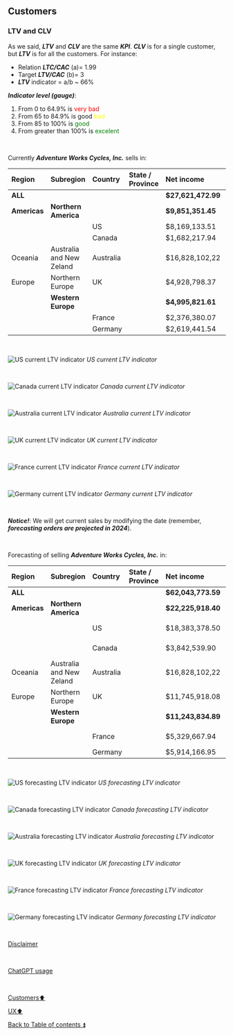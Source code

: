## Customers  

### LTV and CLV

As we said, **_LTV_** and **_CLV_** are the same **_KPI_**. **_CLV_** is for a single customer, but **_LTV_** is for all the customers. For instance:
 
- Relation **_LTC/CAC_** (a)= 1.99
- Target **_LTV/CAC_** (b)= 3
- **_LTV_** indicator = a/b ~ 66%  

**_Indicator level (gauge)_**:  
1. From 0 to 64.9% is <span style="color:red">very bad</span>
2. From 65 to 84.9% is good <span style="color:yellow">bad</span>
3. From 85 to 100% is <span style="color:green">good</span>  
4. From greater than 100% is <span style="color:green">excelent</span> 

<p><br></p>

Currently **_Adventure Works Cycles, Inc._** sells in:

| Region    | Subregion        | Country   | State / Province | Net income     | Customers no | Orders | LTV         | LTV/CAC | LTV Indicator | Level    |
| :-------- | :--------------- | :-------- | :--------------- | :------------- | -----------: | -----: |----------: | ------: | ------------: | :------- |
| **ALL**      |                          |           |                  | **$27,621,472.99** | **18,484**       |**60.398** | **$726,880.87** | **3.93**    | **131.08%**  | **<span style="color:green">excelent</span>**     |
| **Americas** | **Northern America**         |           |                  | **$9,851,351.45** | **9,390**        | **28,964** | **$259,246.09** | **2.76**    | **92.03%**  | **<span style="color:green">good</span>**   |
|          |                          | US        |                  | $8,169,133.51 | 7,819        | 21,344  | $214,977.20 | 2.75    | 91.65%  | <span style="color:green">good</span>   |
|          |                          | Canada    |                  | $1,682,217.94  | 1,571        | 7,620  | $44,268.89  | 2.82    | 93.93%  | <span style="color:green">good</span>     |
| Oceania  | Australia and New Zeland | Australia |                  | $16,828,102,22 | 3,591        | 24,399 | $99,574.57  | 2.77    | 92.43%  | <span style="color:green">good</span>     |
| Europe   | Northern Europe          | UK        |                  | $4,928,798.37  | 1,913        | 6,906  | $129,705,22 | 6.78    | 226.01% | <span style="color:green">excelent</span> |
|          | **Western Europe**           |           |                  | **$4,995,821.61** | **3,590**        | **11,183** | **$131,468.99**  | **3.66**    | **122.07%**  | **<span style="color:green">excelent</span>**   |
|          |                          | France    |                  | $2,376,380.07  | 1,810        | 5,558  | $62,536.32  | 3.46    | 115.17%  | <span style="color:green">excelent</span>   |
|          |                          | Germany   |                  | $2,619,441.54  | 1,780        | 5,625 | $70,795.72   | 3.98    | 132.58%  | <span style="color:green">excelent</span>     |

<p><br></p> 

![US current LTV indicator](https://i.imgur.com/G5K4jHD.png)
_US current LTV indicator_

<p><br></p> 

![Canada current LTV indicator](https://i.imgur.com/MBetIqp.png)
_Canada current LTV indicator_

<p><br></p> 

![Australia current LTV indicator](https://i.imgur.com/jZyNTRD.png)
_Australia current LTV indicator_

<p><br></p> 

![UK current LTV indicator](https://i.imgur.com/bUKLwxi.png)
_UK current LTV indicator_

<p><br></p> 

![France current LTV indicator](https://i.imgur.com/WqOjBGb.png)
_France current LTV indicator_

<p><br></p> 

![Germany current LTV indicator](https://i.imgur.com/MZQPm8P.png)
_Germany current LTV indicator_

<p><br></p> 

**_Notice!_**: We will get current sales by modifying the date (remember, **_forecasting orders are projected in 2024_**).

<p><br></p> 

Forecasting of selling **_Adventure Works Cycles, Inc._** in:

| Region    | Subregion        | Country   | State / Province | Net income     | Customers no | Orders | LTV         | LTV/CAC | LTV Indicator | Level    |
| :-------- | :--------------- | :-------- | :--------------- | :------------- | -----------: | -----: |----------: | ------: | ------------: | :------- |
| **ALL**      |                          |           |                  | **$62,043,773.59** | **18,484**       |**113,199** | **$367,122.92** | **1.99**    | **66.21%**  | **<span style="color:yellow">bad</span>**     |
| **Americas** | **Northern America**         |           |                  | **$22,225,918.40** | **9,390**        | **54,759** | **$131,514.31** | **1.40**    | **46.69%**  | **<span style="color:red">very bad</span>**   |
|          |                          | US        |                  | $18,383,378.50 | 7,819        | 40,273 | $108,777.39 | 1.39    | 46.37%  | <span style="color:red">very bad</span>   |
|          |                          | Canada    |                  | $3,842,539.90  | 1,571        | 14,483 | $22,736.92  | 1.45    | 48.24%  | <span style="color:red">very bad</span>   |
| Oceania  | Australia and New Zeland | Australia |                  | $16,828,102,22 | 3,591        | 24,399 | $99,574.57  | 2.77    | 92.43%  | <span style="color:green">good</span>     |
| Europe   | Northern Europe          | UK        |                  | $11,745,918.08 | 1,913        | 13,041 | $69,502.47  | 3.63    | 121.11% | <span style="color:green">excelent</span> |
|          | **Western Europe**           |           |                  | **$11,243,834.89** | **3,590**        | **21,000** | **$66,531.57**  | **1.85**    | **61.77%**  | **<span style="color:red">very bad</span>**   |
|          |                          | France    |                  | $5,329,667.94  | 1,810        | 10,438 | $31,536.50  | 1.74    | 50.08%  | <span style="color:red">very bad</span>   |
|          |                          | Germany   |                  | $5,914,166.95  | 1,780        | 10,562 | $35,203.37  | 1.98    | 65.92%  | <span style="color:yellow">bad</span>     |

<p><br></p> 

![US forecasting LTV indicator](https://i.imgur.com/WGjNxGg.png)
_US forecasting LTV indicator_

<p><br></p> 

![Canada forecasting LTV indicator](https://i.imgur.com/emmWzRC.png)
_Canada forecasting LTV indicator_

<p><br></p> 

![Australia forecasting LTV indicator](https://i.imgur.com/jZyNTRD.png)
_Australia forecasting LTV indicator_

<p><br></p> 

![UK forecasting LTV indicator](https://i.imgur.com/c3RCyvZ.png)
_UK forecasting LTV indicator_

<p><br></p> 

![France forecasting LTV indicator](https://i.imgur.com/TfD6acx.png)
_France forecasting LTV indicator_

<p><br></p> 

![Germany forecasting LTV indicator](https://i.imgur.com/OIOANwh.png)
_Germany forecasting LTV indicator_

<p><br></p> 

[Disclaimer](../DISCLAIMER.md)

<p><br></p> 

[ChatGPT usage](../CHATGPT_USAGE.md)  

<p><br></p>

[Customers:arrow_up:](customers.md) 

[UX:arrow_up:](ux.md)  

[Back to Table of contents :arrow_double_up:](../README.md)
